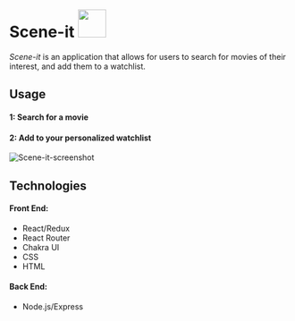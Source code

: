 # Scene-it <img src="https://media4.giphy.com/media/lojqWfJ0HXZ6Gj3461/giphy.gif?cid=790b7611a730b31e18edcc482607a66b137375f81433c270&rid=giphy.gif&ct=s" width="50px">

_Scene-it_ is an application that allows for users to search for movies of their interest, and add them to a watchlist.

## Usage

#### 1: Search for a movie

#### 2: Add to your personalized watchlist

![Scene-it-screenshot](https://user-images.githubusercontent.com/87389186/157729970-337135f1-22e1-4599-8649-420a65363ba6.png)

## Technologies

#### **Front End**:

- React/Redux
- React Router
- Chakra UI
- CSS
- HTML

#### **Back End**:

- Node.js/Express

